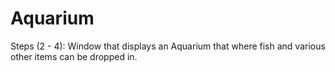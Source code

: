 # Aquarium
Steps (2 - 4): Window that displays an Aquarium that where fish and various other items can be dropped in.

